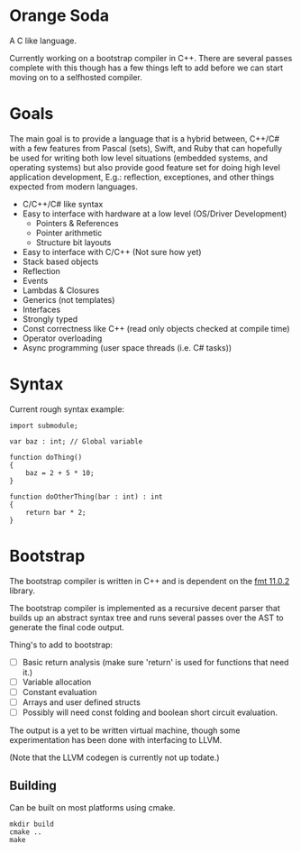 #  Orange Soda
A C like language.

Currently working on a bootstrap compiler in C++.  There are several passes
complete with this though has a few things left to add before we can start
moving on to a selfhosted compiler.

# Goals
The main goal is to provide a language that is a hybrid between, C++/C# with 
a few features from Pascal (sets), Swift, and Ruby that can hopefully be used
for writing both low level situations (embedded systems, and operating systems)
but also provide good feature set for doing high level application development,
E.g.: reflection, exceptiones, and other things expected from modern languages.

* C/C++/C# like syntax
* Easy to interface with hardware at a low level (OS/Driver Development)
  * Pointers & References
  * Pointer arithmetic
  * Structure bit layouts
* Easy to interface with C/C++ (Not sure how yet)
* Stack based objects
* Reflection
* Events
* Lambdas & Closures
* Generics (not templates)
* Interfaces
* Strongly typed
* Const correctness like C++ (read only objects checked at compile time)
* Operator overloading
* Async programming (user space threads (i.e. C# tasks))

# Syntax
Current rough syntax example:
```
import submodule;

var baz : int; // Global variable

function doThing()
{
    baz = 2 + 5 * 10;
}

function doOtherThing(bar : int) : int
{
    return bar * 2;
}
```

# Bootstrap
The bootstrap compiler is written in C++ and is dependent on the [fmt 11.0.2](https://fmt.dev/11.0/) library.

The bootstrap compiler is implemented as a recursive decent parser that builds
up an abstract syntax tree and runs several passes over the AST to generate the
final code output.

Thing's to add to bootstrap:
- [ ] Basic return analysis (make sure 'return' is used for functions that need it.)
- [ ] Variable allocation
- [ ] Constant evaluation
- [ ] Arrays and user defined structs
- [ ] Possibly will need const folding and boolean short circuit evaluation.

The output is a yet to be written virtual machine, though some experimentation
has been done with interfacing to LLVM.

(Note that the LLVM codegen is currently not up todate.)

## Building
Can be built on most platforms using cmake.

```
mkdir build
cmake ..
make
```
